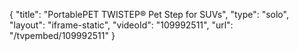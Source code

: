{
    "title": "PortablePET TWISTEP&reg; Pet Step for SUVs",
    "type": "solo",
    "layout": "iframe-static",
    "videoId": "109992511",
    "url": "\/tvpembed\/109992511"
}